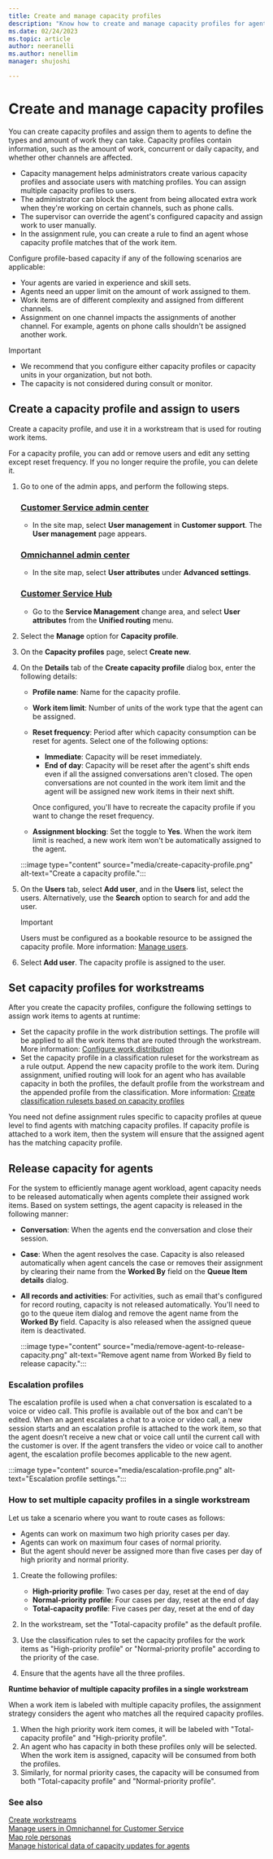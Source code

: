 ```yaml
---
title: Create and manage capacity profiles
description: "Know how to create and manage capacity profiles for agents in Customer Service."
ms.date: 02/24/2023
ms.topic: article
author: neeranelli
ms.author: nenellim
manager: shujoshi

---
```


# Create and manage capacity profiles

You can create capacity profiles and assign them to agents to define the types and amount of work they can take. Capacity profiles contain information, such as the amount of work, concurrent or daily capacity, and whether other channels are affected.

- Capacity management helps administrators create various capacity profiles and associate users with matching profiles. You can assign multiple capacity profiles to users.
- The administrator can block the agent from being allocated extra work when they're working on certain channels, such as phone calls.
- The supervisor can override the agent's configured capacity and assign work to user manually.
- In the assignment rule, you can create a rule to find an agent whose capacity profile matches that of the work item.

Configure profile-based capacity if any of the following scenarios are applicable:

- Your agents are varied in experience and skill sets.
- Agents need an upper limit on the amount of work assigned to them.
- Work items are of different complexity and assigned from different channels.
- Assignment on one channel impacts the assignments of another channel. For example, agents on phone calls shouldn't be assigned another work.

> [!IMPORTANT]
>
> - We recommend that you configure either capacity profiles or capacity units in your organization, but not both.
> - The capacity is not considered during consult or monitor.

## Create a capacity profile and assign to users

Create a capacity profile, and use it in a workstream that is used for routing work items.

For a capacity profile, you can add or remove users and edit any setting except reset frequency. If you no longer require the profile, you can delete it.

1. Go to one of the admin apps, and perform the following steps.
   
   ### [Customer Service admin center](#tab/customerserviceadmincenter)
   
    - In the site map, select **User management** in **Customer support**. The **User management** page appears.
   
   ### [Omnichannel admin center](#tab/omnichanneladmincenter)

    - In the site map, select **User attributes** under **Advanced settings**.
    
   ### [Customer Service Hub](#tab/customerservicehub) 

    - Go to the **Service Management** change area, and select **User attributes** from the **Unified routing** menu.

2. Select the **Manage** option for **Capacity profile**.

3. On the **Capacity profiles** page, select **Create new**.

4. On the **Details** tab of the **Create capacity profile** dialog box, enter the following details:
   - **Profile name**: Name for the capacity profile.
   - **Work item limit**: Number of units of the work type that the agent can be assigned.
   - **Reset frequency**: Period after which capacity consumption can be reset for agents. Select one of the following options:
      - **Immediate**: Capacity will be reset immediately.
      - **End of day**: Capacity will be reset after the agent's shift ends even if all the assigned conversations aren't closed. The open conversations are not counted in the work item limit and the agent will be assigned new work items in their next shift.

     Once configured, you'll have to recreate the capacity profile if you want to change the reset frequency.

   - **Assignment blocking**: Set the toggle to **Yes**. When the work item limit is reached, a new work item won't be automatically assigned to the agent.

   :::image type="content" source="media/create-capacity-profile.png" alt-text="Create a capacity profile.":::

5. On the **Users** tab, select **Add user**, and in the **Users** list, select the users. Alternatively, use the **Search** option to search for and add the user.

   > [!IMPORTANT]
   > Users must be configured as a bookable resource to be assigned the capacity profile. More information: [Manage users](users-user-profiles.md).

6. Select **Add user**. The capacity profile is assigned to the user.

## Set capacity profiles for workstreams

After you create the capacity profiles, configure the following settings to assign work items to agents at runtime:

- Set the capacity profile in the work distribution settings. The profile will be applied to all the work items that are routed through the workstream. More information: [Configure work distribution](create-workstreams.md#configure-work-distribution)
- Set the capacity profile in a classification ruleset for the workstream as a rule output. Append the new capacity profile to the work item. During assignment, unified routing will look for an agent who has available capacity in both the profiles, the default profile from the workstream and the appended profile from the classification. More information: [Create classification rulesets based on capacity profiles](configure-work-classification.md#create-classification-rulesets-based-on-capacity-profiles)

You need not define assignment rules specific to capacity profiles at queue level to find agents with matching capacity profiles. If capacity profile is attached to a work item, then the system will ensure that the assigned agent has the matching capacity profile.

## Release capacity for agents

For the system to efficiently manage agent workload, agent capacity needs to be released automatically when agents complete their assigned work items. Based on system settings, the agent capacity is released in the following manner:

- **Conversation**: When the agents end the conversation and close their session.
- **Case**: When the agent resolves the case. Capacity is also released automatically when agent cancels the case or removes their assignment by clearing their name from the **Worked By** field on the **Queue Item details** dialog.
- **All records and activities**: For activities, such as email that's configured for record routing, capacity is not released automatically. You'll need to go to the queue item dialog and remove the agent name from the **Worked By** field. Capacity is also released when the assigned queue item is deactivated.

    :::image type="content" source="media/remove-agent-to-release-capacity.png" alt-text="Remove agent name from Worked By field to release capacity.":::

### Escalation profiles

The escalation profile is used when a chat conversation is escalated to a voice or video call. This profile is available out of the box and can't be edited. When an agent escalates a chat to a voice or video call, a new session starts and an escalation profile is attached to the work item, so that the agent doesn’t receive a new chat or voice call until the current call with the customer is over. If the agent transfers the video or voice call to another agent, the escalation profile becomes applicable to the new agent.

   :::image type="content" source="media/escalation-profile.png" alt-text="Escalation profile settings.":::

### How to set multiple capacity profiles in a single workstream

Let us take a scenario where you want to route cases as follows:

- Agents can work on maximum two high priority cases per day.
- Agents can work on maximum four cases of normal priority.
- But the agent should never be assigned more than five cases per day of high priority and normal priority.

1. Create the following profiles:

   - **High-priority profile**: Two cases per day, reset at the end of day
   - **Normal-priority profile**: Four cases per day, reset at the end of day
   - **Total-capacity profile**:  Five cases per day, reset at the end of day

1. In the workstream, set the "Total-capacity profile" as the default profile.

1. Use the classification rules to set the capacity profiles for the work items as "High-priority profile" or "Normal-priority profile" according to the priority of the case.

1. Ensure that the agents have all the three profiles.

**Runtime behavior of multiple capacity profiles in a single workstream**

When a work item is labeled with multiple capacity profiles, the assignment strategy considers the agent who matches all the required capacity profiles.

1. When the high priority work item comes, it will be labeled with "Total-capacity profile" and "High-priority profile".
2. An agent who has capacity in both these profiles only will be selected. When the work item is assigned, capacity will be consumed from both the profiles.
3. Similarly, for normal priority cases, the capacity will be consumed from both "Total-capacity profile" and "Normal-priority profile".

### See also

[Create workstreams](create-workstreams.md)  
[Manage users in Omnichannel for Customer Service](users-user-profiles.md)  
[Map role personas](role-persona-mapping.md)  
[Manage historical data of capacity updates for agents](manage-historical-data-capacity-updates.md)  
